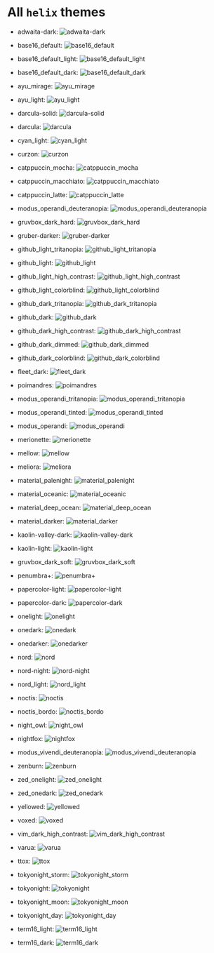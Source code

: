 # All `helix` themes

- adwaita-dark: ![adwaita-dark](adwaita-dark.png)

- base16_default: ![base16_default](base16_default.png)

- base16_default_light: ![base16_default_light](base16_default_light.png)

- base16_default_dark: ![base16_default_dark](base16_default_dark.png)

- ayu_mirage: ![ayu_mirage](ayu_mirage.png)

- ayu_light: ![ayu_light](ayu_light.png)

- darcula-solid: ![darcula-solid](darcula-solid.png)

- darcula: ![darcula](darcula.png)

- cyan_light: ![cyan_light](cyan_light.png)

- curzon: ![curzon](curzon.png)

- catppuccin_mocha: ![catppuccin_mocha](catppuccin_mocha.png)

- catppuccin_macchiato: ![catppuccin_macchiato](catppuccin_macchiato.png)

- catppuccin_latte: ![catppuccin_latte](catppuccin_latte.png)

- modus_operandi_deuteranopia: ![modus_operandi_deuteranopia](modus_operandi_deuteranopia.png)

- gruvbox_dark_hard: ![gruvbox_dark_hard](gruvbox_dark_hard.png)

- gruber-darker: ![gruber-darker](gruber-darker.png)

- github_light_tritanopia: ![github_light_tritanopia](github_light_tritanopia.png)

- github_light: ![github_light](github_light.png)

- github_light_high_contrast: ![github_light_high_contrast](github_light_high_contrast.png)

- github_light_colorblind: ![github_light_colorblind](github_light_colorblind.png)

- github_dark_tritanopia: ![github_dark_tritanopia](github_dark_tritanopia.png)

- github_dark: ![github_dark](github_dark.png)

- github_dark_high_contrast: ![github_dark_high_contrast](github_dark_high_contrast.png)

- github_dark_dimmed: ![github_dark_dimmed](github_dark_dimmed.png)

- github_dark_colorblind: ![github_dark_colorblind](github_dark_colorblind.png)

- fleet_dark: ![fleet_dark](fleet_dark.png)

- poimandres: ![poimandres](poimandres.png)

- modus_operandi_tritanopia: ![modus_operandi_tritanopia](modus_operandi_tritanopia.png)

- modus_operandi_tinted: ![modus_operandi_tinted](modus_operandi_tinted.png)

- modus_operandi: ![modus_operandi](modus_operandi.png)

- merionette: ![merionette](merionette.png)

- mellow: ![mellow](mellow.png)

- meliora: ![meliora](meliora.png)

- material_palenight: ![material_palenight](material_palenight.png)

- material_oceanic: ![material_oceanic](material_oceanic.png)

- material_deep_ocean: ![material_deep_ocean](material_deep_ocean.png)

- material_darker: ![material_darker](material_darker.png)

- kaolin-valley-dark: ![kaolin-valley-dark](kaolin-valley-dark.png)

- kaolin-light: ![kaolin-light](kaolin-light.png)

- gruvbox_dark_soft: ![gruvbox_dark_soft](gruvbox_dark_soft.png)

- penumbra+: ![penumbra+](penumbra+.png)

- papercolor-light: ![papercolor-light](papercolor-light.png)

- papercolor-dark: ![papercolor-dark](papercolor-dark.png)

- onelight: ![onelight](onelight.png)

- onedark: ![onedark](onedark.png)

- onedarker: ![onedarker](onedarker.png)

- nord: ![nord](nord.png)

- nord-night: ![nord-night](nord-night.png)

- nord_light: ![nord_light](nord_light.png)

- noctis: ![noctis](noctis.png)

- noctis_bordo: ![noctis_bordo](noctis_bordo.png)

- night_owl: ![night_owl](night_owl.png)

- nightfox: ![nightfox](nightfox.png)

- modus_vivendi_deuteranopia: ![modus_vivendi_deuteranopia](modus_vivendi_deuteranopia.png)

- zenburn: ![zenburn](zenburn.png)

- zed_onelight: ![zed_onelight](zed_onelight.png)

- zed_onedark: ![zed_onedark](zed_onedark.png)

- yellowed: ![yellowed](yellowed.png)

- voxed: ![voxed](voxed.png)

- vim_dark_high_contrast: ![vim_dark_high_contrast](vim_dark_high_contrast.png)

- varua: ![varua](varua.png)

- ttox: ![ttox](ttox.png)

- tokyonight_storm: ![tokyonight_storm](tokyonight_storm.png)

- tokyonight: ![tokyonight](tokyonight.png)

- tokyonight_moon: ![tokyonight_moon](tokyonight_moon.png)

- tokyonight_day: ![tokyonight_day](tokyonight_day.png)

- term16_light: ![term16_light](term16_light.png)

- term16_dark: ![term16_dark](term16_dark.png)

